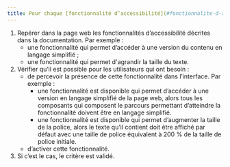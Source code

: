 ```yaml
---
title: Pour chaque [fonctionnalité d’accessibilité](#fonctionnalite-d-accessibilite) décrite dans la [documentation](#documentation), l’ensemble du parcours qui permet de l’activer répond aux besoins d’accessibilité des utilisateurs qui en ont besoin. Cette règle est-elle respectée (hors cas particuliers) ?
---
```


1. Repérer dans la page web les fonctionnalités d’accessibilité décrites dans la documentation. Par exemple : 
	- une fonctionnalité qui permet d’accéder à une version du contenu en langage simplifié ;
	- une fonctionnalité qui permet d'agrandir la taille du texte.
2. Vérifier qu’il est possible pour les utilisateurs qui ont besoin : 
	- de percevoir la présence de cette fonctionnalité dans l’interface. Par exemple :
		- une fonctionnalité est disponible qui permet d’accéder à une version en langage simplifié de la page web, alors tous les composants qui composent le parcours permettant d’atteindre la fonctionnalité doivent être en langage simplifié.
		- une fonctionnalité est disponible qui permet d’augmenter la taille de la police, alors le texte qu’il contient doit être affiché par défaut avec une taille de police équivalent à 200 % de la taille de police initiale.
	- d’activer cette fonctionnalité.
3. Si c’est le cas, le critère est validé.
